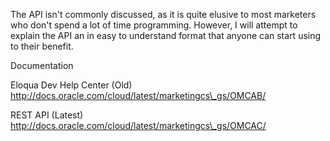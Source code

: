 The API isn't commonly discussed, as it is quite elusive to most marketers who don't spend a lot of time programming. However, I will attempt to explain the API an in easy to understand format that anyone can start using to their benefit.

Documentation

Eloqua Dev Help Center \(Old\) http://docs.oracle.com/cloud/latest/marketingcs\_gs/OMCAB/

REST API \(Latest\) http://docs.oracle.com/cloud/latest/marketingcs\_gs/OMCAC/

